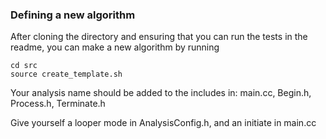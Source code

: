 ### Defining a new algorithm 

After cloning the directory and ensuring that you can run the tests in the readme, you can make a new algorithm by running
```
cd src
source create_template.sh
```

Your analysis name should be added to the includes in: main.cc, Begin.h, Process.h, Terminate.h 

Give yourself a looper mode in AnalysisConfig.h, and an initiate in main.cc
